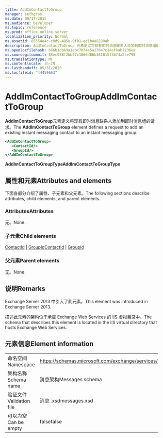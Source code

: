 ```yaml
---
title: AddImContactToGroup
manager: sethgros
ms.date: 09/17/2015
ms.audience: Developer
ms.topic: reference
ms.prod: office-online-server
localization_priority: Normal
ms.assetid: 65554e4c-c0d9-485e-9f01-ed1baa8280ab
description: AddImContactToGroup 元素定义将现有即时消息联系人添加到即时消息组的请求。
ms.openlocfilehash: b86b1cb69a1ebc7034e5a27047c14efbab7236ea
ms.sourcegitcommit: 88ec988f2bb67c1866d06b361615f3674a24e795
ms.translationtype: MT
ms.contentlocale: zh-CN
ms.lasthandoff: 05/31/2020
ms.locfileid: "44459663"
---
```

# <a name="addimcontacttogroup"></a><span data-ttu-id="a995c-103">AddImContactToGroup</span><span class="sxs-lookup"><span data-stu-id="a995c-103">AddImContactToGroup</span></span>

<span data-ttu-id="a995c-104">**AddImContactToGroup**元素定义将现有即时消息联系人添加到即时消息组的请求。</span><span class="sxs-lookup"><span data-stu-id="a995c-104">The **AddImContactToGroup** element defines a request to add an existing instant messaging contact to an instant messaging group.</span></span> 
  
```XML
<AddImContactToGroup>
   <ContactId/>
   <GroupId/>
</AddImContactToGroup>
```

 <span data-ttu-id="a995c-105">**AddImContactToGroupType**</span><span class="sxs-lookup"><span data-stu-id="a995c-105">**AddImContactToGroupType**</span></span>
## <a name="attributes-and-elements"></a><span data-ttu-id="a995c-106">属性和元素</span><span class="sxs-lookup"><span data-stu-id="a995c-106">Attributes and elements</span></span>

<span data-ttu-id="a995c-107">下面各部分介绍了属性、子元素和父元素。</span><span class="sxs-lookup"><span data-stu-id="a995c-107">The following sections describe attributes, child elements, and parent elements.</span></span>
  
### <a name="attributes"></a><span data-ttu-id="a995c-108">Attributes</span><span class="sxs-lookup"><span data-stu-id="a995c-108">Attributes</span></span>

<span data-ttu-id="a995c-109">无。</span><span class="sxs-lookup"><span data-stu-id="a995c-109">None.</span></span>
  
### <a name="child-elements"></a><span data-ttu-id="a995c-110">子元素</span><span class="sxs-lookup"><span data-stu-id="a995c-110">Child elements</span></span>

<span data-ttu-id="a995c-111">[ContactId](contactid.md)  | [GroupId](groupid.md)</span><span class="sxs-lookup"><span data-stu-id="a995c-111">[ContactId](contactid.md) | [GroupId](groupid.md)</span></span>
  
### <a name="parent-elements"></a><span data-ttu-id="a995c-112">父元素</span><span class="sxs-lookup"><span data-stu-id="a995c-112">Parent elements</span></span>

<span data-ttu-id="a995c-113">无。</span><span class="sxs-lookup"><span data-stu-id="a995c-113">None.</span></span>
  
## <a name="remarks"></a><span data-ttu-id="a995c-114">说明</span><span class="sxs-lookup"><span data-stu-id="a995c-114">Remarks</span></span>

<span data-ttu-id="a995c-115">Exchange Server 2013 中引入了此元素。</span><span class="sxs-lookup"><span data-stu-id="a995c-115">This element was introduced in Exchange Server 2013.</span></span>
  
<span data-ttu-id="a995c-116">描述此元素的架构位于承载 Exchange Web Services 的 IIS 虚拟目录中。</span><span class="sxs-lookup"><span data-stu-id="a995c-116">The schema that describes this element is located in the IIS virtual directory that hosts Exchange Web Services.</span></span>
  
## <a name="element-information"></a><span data-ttu-id="a995c-117">元素信息</span><span class="sxs-lookup"><span data-stu-id="a995c-117">Element information</span></span>

|||
|:-----|:-----|
|<span data-ttu-id="a995c-118">命名空间</span><span class="sxs-lookup"><span data-stu-id="a995c-118">Namespace</span></span>  <br/> |https://schemas.microsoft.com/exchange/services/2006/messages  <br/> |
|<span data-ttu-id="a995c-119">架构名称</span><span class="sxs-lookup"><span data-stu-id="a995c-119">Schema name</span></span>  <br/> |<span data-ttu-id="a995c-120">消息架构</span><span class="sxs-lookup"><span data-stu-id="a995c-120">Messages schema</span></span>  <br/> |
|<span data-ttu-id="a995c-121">验证文件</span><span class="sxs-lookup"><span data-stu-id="a995c-121">Validation file</span></span>  <br/> |<span data-ttu-id="a995c-122">消息 .xsd</span><span class="sxs-lookup"><span data-stu-id="a995c-122">messages.xsd</span></span>  <br/> |
|<span data-ttu-id="a995c-123">可以为空</span><span class="sxs-lookup"><span data-stu-id="a995c-123">Can be empty</span></span>  <br/> |<span data-ttu-id="a995c-124">false</span><span class="sxs-lookup"><span data-stu-id="a995c-124">false</span></span>  <br/> |
   

